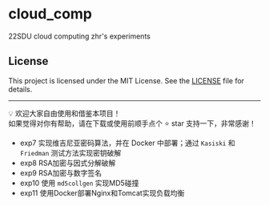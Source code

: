 # cloud_comp
22SDU cloud computing zhr's experiments

## License

This project is licensed under the MIT License. See the [LICENSE](./LICENSE) file for details.

---
💡 欢迎大家自由使用和借鉴本项目！  
如果觉得对你有帮助，请在下载或使用前顺手点个 ⭐️ star 支持一下，非常感谢！
- exp7 实现维吉尼亚密码算法，并在 Docker 中部署；通过 `Kasiski` 和 `Friedman` 测试方法实现密钥破解
- exp8 RSA加密与因式分解破解
- exp9 RSA加密与数字签名
- exp10 使用 `md5collgen` 实现MD5碰撞 
- exp11 使用Docker部署Nginx和Tomcat实现负载均衡